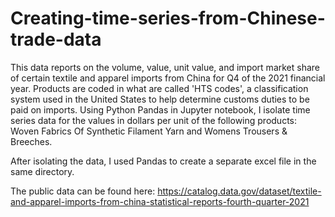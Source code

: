 # Creating-time-series-from-Chinese-trade-data
This data reports on the volume, value, unit value, and import market share of certain textile and apparel imports from China for Q4 of the 2021 financial year. Products are coded in what are called 'HTS codes',  a classification system used in the United States to help determine customs duties to be paid on imports. Using Python Pandas in Jupyter notebook, I isolate time series data for the values in dollars per unit of the following products:  Woven Fabrics Of Synthetic Filament Yarn and Womens Trousers & Breeches.   

After isolating the data, I used Pandas to create a separate excel file in the same directory. 

The public data can be found here: https://catalog.data.gov/dataset/textile-and-apparel-imports-from-china-statistical-reports-fourth-quarter-2021
